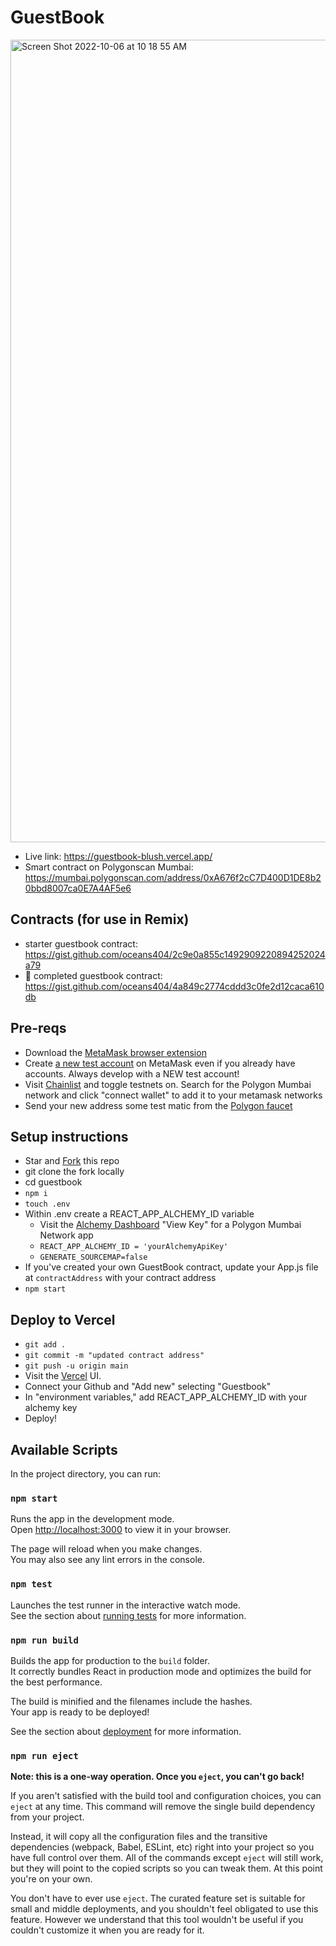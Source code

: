 # GuestBook

<img width="1284" alt="Screen Shot 2022-10-06 at 10 18 55 AM" src="https://user-images.githubusercontent.com/91382964/194352210-44689a8b-d893-4cf0-8970-bbaa277960f9.png">

- Live link: https://guestbook-blush.vercel.app/
- Smart contract on Polygonscan Mumbai: https://mumbai.polygonscan.com/address/0xA676f2cC7D400D1DE8b20bbd8007ca0E7A4AF5e6

## Contracts (for use in Remix)

- starter guestbook contract: https://gist.github.com/oceans404/2c9e0a855c1492909220894252024a79
- 🚀 completed guestbook contract: https://gist.github.com/oceans404/4a849c2774cddd3c0fe2d12caca610db

## Pre-reqs

- Download the [MetaMask browser extension](https://metamask.io/)
- Create [a new test account](https://metamask.zendesk.com/hc/en-us/articles/360015289452-How-to-create-an-additional-account-in-your-wallet) on MetaMask even if you already have accounts. Always develop with a NEW test account!
- Visit [Chainlist](https://chainlist.org/) and toggle testnets on. Search for the Polygon Mumbai network and click "connect wallet" to add it to your metamask networks
- Send your new address some test matic from the [Polygon faucet](https://faucet.polygon.technology/)

## Setup instructions

- Star and [Fork](https://docs.github.com/en/get-started/quickstart/fork-a-repo) this repo
- git clone the fork locally
- cd guestbook
- `npm i`
- `touch .env`
- Within .env create a REACT_APP_ALCHEMY_ID variable 
  - Visit the [Alchemy Dashboard](https://alchemy.com/?r=zU2MTQwNTU5Mzc2M) "View Key" for a Polygon Mumbai Network app
  - `REACT_APP_ALCHEMY_ID = 'yourAlchemyApiKey'`
  - `GENERATE_SOURCEMAP=false`
- If you've created your own GuestBook contract, update your App.js file at `contractAddress` with your contract address
- `npm start`

## Deploy to Vercel
- `git add .`
- `git commit -m "updated contract address"`
- `git push -u origin main`
- Visit the [Vercel](https://vercel.com/) UI. 
- Connect your Github and "Add new" selecting "Guestbook"
- In "environment variables," add REACT_APP_ALCHEMY_ID with your alchemy key
- Deploy!

## Available Scripts

In the project directory, you can run:

### `npm start`

Runs the app in the development mode.\
Open [http://localhost:3000](http://localhost:3000) to view it in your browser.

The page will reload when you make changes.\
You may also see any lint errors in the console.

### `npm test`

Launches the test runner in the interactive watch mode.\
See the section about [running tests](https://facebook.github.io/create-react-app/docs/running-tests) for more information.

### `npm run build`

Builds the app for production to the `build` folder.\
It correctly bundles React in production mode and optimizes the build for the best performance.

The build is minified and the filenames include the hashes.\
Your app is ready to be deployed!

See the section about [deployment](https://facebook.github.io/create-react-app/docs/deployment) for more information.

### `npm run eject`

**Note: this is a one-way operation. Once you `eject`, you can't go back!**

If you aren't satisfied with the build tool and configuration choices, you can `eject` at any time. This command will remove the single build dependency from your project.

Instead, it will copy all the configuration files and the transitive dependencies (webpack, Babel, ESLint, etc) right into your project so you have full control over them. All of the commands except `eject` will still work, but they will point to the copied scripts so you can tweak them. At this point you're on your own.

You don't have to ever use `eject`. The curated feature set is suitable for small and middle deployments, and you shouldn't feel obligated to use this feature. However we understand that this tool wouldn't be useful if you couldn't customize it when you are ready for it.
